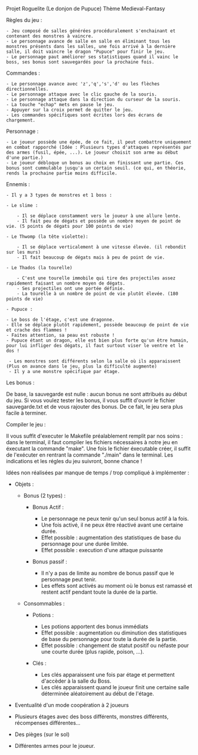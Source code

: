 Projet Roguelite (Le donjon de Pupuce)
Thème Medieval-Fantasy

Règles du jeu :

    - Jeu composé de salles générées procéduralement s'enchainant et contenant des monstres à vaincre.
    - Le personnage avance de salle en salle en éliminant tous les monstres présents dans les salles, une fois arrivé à la dernière salle, il doit vaincre le dragon "Pupuce" pour finir le jeu.
    - Le personnage paut améliorer ses statistiques quand il vainc le boss, ses bonus sont sauvegardés pour la prochaine fois.
 
Commandes :

    - Le personnage avance avec 'z','q','s','d' ou les flèches directionnelles.
    - Le personnage attaque avec le clic gauche de la souris.
    - Le personnage attaque dans la direction du curseur de la souris.
    - La touche "echap" mets en pause le jeu.
    - Appuyer sur la croix permet de quitter le jeu.
    - Les commandes spécifiques sont écrites lors des écrans de chargement.

Personnage :

    - Le joueur possède une épée, de ce fait, il peut combattre uniquement en combat rapporché (Idée : Plusieurs types d'attaques représentés par des armes (fusil, épée, ...). Le joueur choisit son arme au début d'une partie.)
    - Le joueur débloque un bonus au choix en finissant une partie. Ces bonus sont cummulable jusqu'a un certain seuil. (ce qui, en théorie, rends la prochaine partie moins difficile.

Ennemis : 

    - Il y a 3 types de monstres et 1 boss :

    - Le slime :

        - Il se déplace constamment vers le joueur à une allure lente.
        - Il fait peu de dégats et possède un nombre moyen de point de vie. (5 points de dégats pour 100 points de vie)

    - Le Thwomp (la tête violette): 

        - Il se déplace verticalement à une vitesse élevée. (il rebondit sur les murs)
        - Il fait beaucoup de dégats mais à peu de point de vie.

    - Le Thados (la tourelle)

        - C'est une tourelle immobile qui tire des projectiles assez rapidement faisant un nombre moyen de dégats.
        - Ses projectiles ont une portée définie.
        - La tourelle à un nombre de point de vie plutôt élevée. (180 points de vie)

    - Pupuce :

    - Le boss de l'étage, c'est une dragonne.
    - Elle se déplace plutôt rapidement, possède beaucoup de point de vie et crache des flammes !
    - Faites attention, sa peau est robuste !
    - Pupuce étant un dragon, elle est bien plus forte qu'un être humain, pour lui infliger des dégats, il faut surtout viser le ventre et le dos ! 

     - Les monstres sont différents selon la salle où ils apparaissent (Plus on avance dans le jeu, plus la difficulté augmente)
     - Il y a une monstre spécifique par étage.

Les bonus : 

De base, la sauvegarde est nulle : aucun bonus ne sont attribués au début du jeu.
Si vous voulez tester les bonus, il vous suffit d'ouvrir le fichier sauvegarde.txt et de vous rajouter des bonus.
De ce fait, le jeu sera plus facile à terminer.

Compiler le jeu : 

Il vous suffit d'executer le Makefile préalablement remplit par nos soins : dans le terminal, il faut compiler les fichiers nécessaires à notre jeu en éxecutant la commande "make". Une fois le fichier éxecutable créer, il suffit de l'exécuter en rentrant la commande "./main" dans le terminal. Les indications et les régles du jeu suivront, bonne chance ! 

Idées non réalisées par manque de temps / trop compliqué à implémenter : 

- Objets :
    - Bonus (2 types) : 

        - Bonus Actif :

            - Le personnage ne peux tenir qu'un seul bonus actif à la fois.
            - Une fois activé, il ne peux être réactivé avant une certaine durée.
            - Effet possible : augmentation des statistiques de base du personnage pour une durée limitée.
            - Effet possible : execution d'une attaque puissante

        - Bonus passif :

            - Il n'y a pas de limite au nombre de bonus passif que le personnage peut tenir.
            - Les effets sont activés au moment où le bonus est ramassé et restent actif pendant toute la durée de la partie.

    - Consommables :

        - Potions :

            - Les potions apportent des bonus immédiats 
            - Effet possible : augmentation ou diminution des statistiques de base du personnage pour toute la durée de la partie.
            - Effet possible : changement de statut positif ou néfaste pour une courte durée (plus rapide, poison, ...).

        - Clés :

            - Les clés apparaissent une fois par étage et permettent d'accèder à la salle du Boss.
            - Les clés apparaissent quand le joueur finit une certaine salle déterminée aléatoirement au début de l'étage.
    
- Eventualité d'un mode coopération à 2 joueurs

- Plusieurs étages avec des boss différents, monstres différents, récompenses différentes...

- Des pièges (sur le sol)

- Différentes armes pour le joueur.
